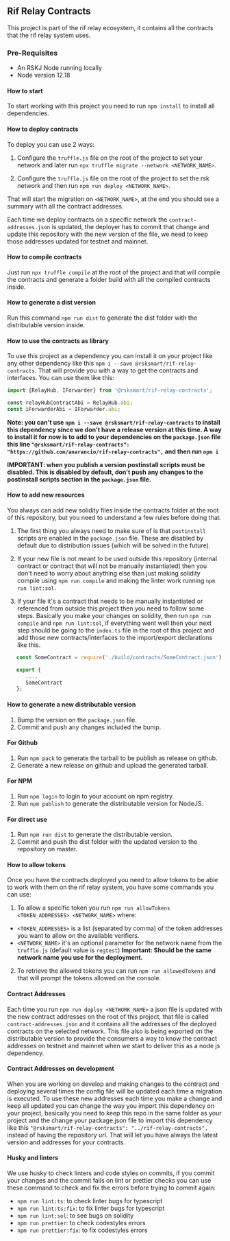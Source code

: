 ## Rif Relay Contracts

This project is part of the rif relay ecosystem, it contains all the contracts that the rif relay system uses.

### Pre-Requisites

* An RSKJ Node running locally
* Node version 12.18

#### How to start

To start working with this project you need to run `npm install` to install all dependencies.

#### How to deploy contracts

To deploy you can use 2 ways:

1. Configure the `truffle.js` file on the root of the project to set your network and later run `npx truffle migrate --network <NETWORK_NAME>`. 

2. Configure the `truffle.js` file on the root of the project to set the rsk network and then run `npm run deploy <NETWORK_NAME>`.

That will start the migration on `<NETWORK_NAME>`, at the end you should see a summary with all the contract addresses.

Each time we deploy contracts on a specific network the `contract-addresses.json` is updated, the deployer has to commit that change and update this repository with the new version of the file, we need to keep those addresses updated for testnet and mainnet.

#### How to compile contracts

Just run `npx truffle compile` at the root of the project and that will compile the contracts and generate a folder build with all the compiled contracts inside.

#### How to generate a dist version
Run this command `npm run dist` to generate the dist folder with the distributable version inside.

#### How to use the contracts as library

To use this project as a dependency you can install it on your project like any other dependency like this `npm i --save @rsksmart/rif-relay-contracts`. That will provide you with a way to get the contracts and interfaces. You can use them
like this:

```javascript
import {RelayHub, IForwarder} from '@rsksmart/rif-relay-contracts';

const relayHubContractAbi = RelayHub.abi;
const iForwarderAbi = IForwarder.abi;
```

**Note: you can't use `npm i --save @rsksmart/rif-relay-contracts` to install this dependency since we don't have a release version at this time. A way to install it for now is to add to your dependencies on the `package.json` file this line `"@rsksmart/rif-relay-contracts": "https://github.com/anarancio/rif-relay-contracts",` and then run `npm i`**

**IMPORTANT: when you publish a version postinstall scripts must be disabled. This is disabled by default, don't push any changes to the postinstall scripts section in the `package.json` file.**

#### How to add new resources

You always can add new solidity files inside the contracts folder at the root of this repository, but you need to understand a few rules before doing that.

1. The first thing you always need to make sure of is that `postinstall` scripts are enabled in the `package.json` file. These are disabled by default due to distribution issues (which will be solved in the future).
2. If your new file is not meant to be used outside this repository (internal contract or contract that will not be manually instantiated) then you don't need to worry about anything else than just making solidity compile using `npm run compile` and making the linter work running `npm run lint:sol`.
   
3. If your file it's a contract that needs to be manually instantiated or referenced from outside this project then you need to follow some steps. Basically you make your changes on solidity, then run `npm run compile` and `npm run lint:sol`, if everything went well then your next step should be going to the `index.ts` file in the root of this project and add those new contracts/interfaces to the import/export declarations like this.
```typescript
   const SomeContract = require('./build/contracts/SomeContract.json');

   export {
      ...,
      SomeContract
   };
```
   
#### How to generate a new distributable version

1. Bump the version on the `package.json` file.
2. Commit and push any changes included the bump.

#### For Github

1. Run `npm pack` to generate the tarball to be publish as release on github.
2. Generate a new release on github and upload the generated tarball.

#### For NPM

1. Run `npm login` to login to your account on npm registry.
2. Run `npm publish` to generate the distributable version for NodeJS.

#### For direct use

1. Run `npm run dist` to generate the distributable version.
2. Commit and push the dist folder with the updated version to the repository on master.

#### How to allow tokens

Once you have the contracts deployed you need to allow tokens to be able to work with them on the rif relay system, you have some commands you can use:

1. To allow a specific token you run `npm run allowTokens <TOKEN_ADDRESSES> <NETWORK_NAME>` where:
* `<TOKEN_ADDRESSES>` is a list (separated by comma) of the token addresses you want to allow on the available verifiers.
* `<NETWORK_NAME>` it's an optional parameter for the network name from the `truffle.js` (default value is `regtest`) **Important: Should be the same network name you use for the deployment.**
   
2. To retrieve the allowed tokens you can run `npm run allowedTokens` and that will prompt the tokens allowed on the console.
   
#### Contract Addresses

Each time you run `npm run deploy <NETWORK_NAME>` a json file is updated with the new contract addresses on the root of this project, that file is called `contract-addresses.json` and it contains all the addresses of the deployed contracts on the selected network. This file also is being exported on the distributable version to provide the consumers a way to know the contract addresses on testnet and mainnet when we start to deliver this as a node js dependency.

#### Contract Addresses on development

When you are working on develop and making changes to the contract and deploying several times the config file will be updated each time a migration is executed. To use these new addresses each time you make a change and keep all updated you can change the way you import this dependency on your project, basically you need to keep this repo in the same folder as your project and the change your package.json file to import this dependency like this `"@rsksmart/rif-relay-contracts": "../rif-relay-contracts",` instead of having the repository url. That will let you have always the latest version and addresses for your contracts.

#### Husky and linters

We use husky to check linters and code styles on commits, if you commit your changes and the commit fails on lint or prettier checks you can use these command to check and fix the errors before trying to commit again:

* `npm run lint:ts`: to check linter bugs for typescript
* `npm run lint:ts:fix`: to fix linter bugs for typescript
* `npm run lint:sol`: to see bugs on solidity
* `npm run prettier`: to check codestyles errors
* `npm run prettier:fix`: to fix codestyles errors
